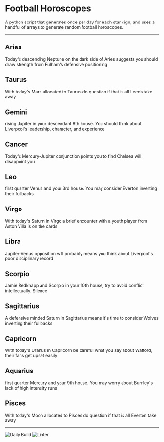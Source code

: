 # Football Horoscopes

A python script that generates once per day for each star sign, and uses a handful of arrays to generate random football horoscopes.

---

<!-- horoscopes_item starts -->
<h2>Aries</h2><p>Today's descending Neptune on the dark side of Aries suggests you should draw strength from Fulham's defensive positioning</p><h2>Taurus</h2><p>With today's Mars allocated to Taurus do question if that is all Leeds take away</p><h2>Gemini</h2><p>rising Jupiter in your descendant 8th house. You should think about Liverpool's leadership, character, and experience</p><h2>Cancer</h2><p>Today's Mercury-Jupiter conjunction points you to find Chelsea will disappoint you</p><h2>Leo</h2><p>first quarter Venus and your 3rd house. You may consider Everton inverting their fullbacks</p><h2>Virgo</h2><p>With today's Saturn in Virgo a brief encounter with a youth player from Aston Villa is on the cards</p><h2>Libra</h2><p>Jupiter-Venus opposition will probably means you think about Liverpool's poor disciplinary record</p><h2>Scorpio</h2><p>Jamie Redknapp and Scorpio in your 10th house, try to avoid conflict intellectually. Silence</p><h2>Sagittarius</h2><p>A defensive minded Saturn in Sagittarius means it's time to consider Wolves inverting their fullbacks</p><h2>Capricorn</h2><p>With today's Uranus in Capricorn be careful what you say about Watford, their fans get upset easily</p><h2>Aquarius</h2><p>first quarter Mercury and your 9th house. You may worry about Burnley's lack of high intensity runs</p><h2>Pisces</h2><p>With today's Moon allocated to Pisces do question if that is all Everton take away</p>
<!-- horoscopes_item ends -->

---

![Daily Build](https://github.com/MatBenfield/horofootball.thechels.uk/workflows/Daily%20Build/badge.svg) ![Linter](https://github.com/MatBenfield/horofootball.thechels.uk/workflows/Linter/badge.svg)
